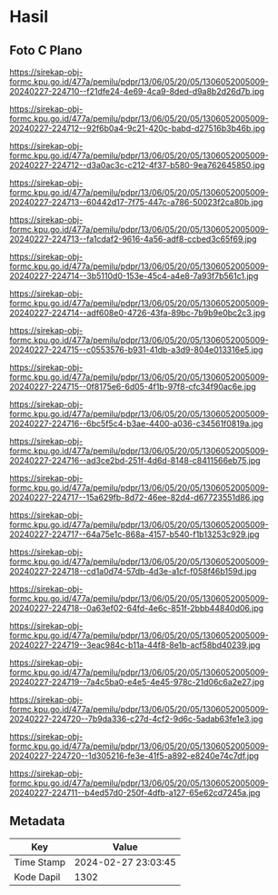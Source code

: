# Hasil

## Foto C Plano

https://sirekap-obj-formc.kpu.go.id/477a/pemilu/pdpr/13/06/05/20/05/1306052005009-20240227-224710--f21dfe24-4e69-4ca9-8ded-d9a8b2d26d7b.jpg

https://sirekap-obj-formc.kpu.go.id/477a/pemilu/pdpr/13/06/05/20/05/1306052005009-20240227-224712--92f6b0a4-9c21-420c-babd-d27516b3b46b.jpg

https://sirekap-obj-formc.kpu.go.id/477a/pemilu/pdpr/13/06/05/20/05/1306052005009-20240227-224712--d3a0ac3c-c212-4f37-b580-9ea762645850.jpg

https://sirekap-obj-formc.kpu.go.id/477a/pemilu/pdpr/13/06/05/20/05/1306052005009-20240227-224713--60442d17-7f75-447c-a786-50023f2ca80b.jpg

https://sirekap-obj-formc.kpu.go.id/477a/pemilu/pdpr/13/06/05/20/05/1306052005009-20240227-224713--fa1cdaf2-9616-4a56-adf8-ccbed3c65f69.jpg

https://sirekap-obj-formc.kpu.go.id/477a/pemilu/pdpr/13/06/05/20/05/1306052005009-20240227-224714--3b5110d0-153e-45c4-a4e8-7a93f7b561c1.jpg

https://sirekap-obj-formc.kpu.go.id/477a/pemilu/pdpr/13/06/05/20/05/1306052005009-20240227-224714--adf608e0-4726-43fa-89bc-7b9b9e0bc2c3.jpg

https://sirekap-obj-formc.kpu.go.id/477a/pemilu/pdpr/13/06/05/20/05/1306052005009-20240227-224715--c0553576-b931-41db-a3d9-804e013316e5.jpg

https://sirekap-obj-formc.kpu.go.id/477a/pemilu/pdpr/13/06/05/20/05/1306052005009-20240227-224715--0f8175e6-6d05-4f1b-97f8-cfc34f90ac6e.jpg

https://sirekap-obj-formc.kpu.go.id/477a/pemilu/pdpr/13/06/05/20/05/1306052005009-20240227-224716--6bc5f5c4-b3ae-4400-a036-c34561f0819a.jpg

https://sirekap-obj-formc.kpu.go.id/477a/pemilu/pdpr/13/06/05/20/05/1306052005009-20240227-224716--ad3ce2bd-251f-4d6d-8148-c8411566eb75.jpg

https://sirekap-obj-formc.kpu.go.id/477a/pemilu/pdpr/13/06/05/20/05/1306052005009-20240227-224717--15a629fb-8d72-46ee-82d4-d67723551d86.jpg

https://sirekap-obj-formc.kpu.go.id/477a/pemilu/pdpr/13/06/05/20/05/1306052005009-20240227-224717--64a75e1c-868a-4157-b540-f1b13253c929.jpg

https://sirekap-obj-formc.kpu.go.id/477a/pemilu/pdpr/13/06/05/20/05/1306052005009-20240227-224718--cd1a0d74-57db-4d3e-a1cf-f058f46b159d.jpg

https://sirekap-obj-formc.kpu.go.id/477a/pemilu/pdpr/13/06/05/20/05/1306052005009-20240227-224718--0a63ef02-64fd-4e6c-851f-2bbb44840d06.jpg

https://sirekap-obj-formc.kpu.go.id/477a/pemilu/pdpr/13/06/05/20/05/1306052005009-20240227-224719--3eac984c-b11a-44f8-8e1b-acf58bd40239.jpg

https://sirekap-obj-formc.kpu.go.id/477a/pemilu/pdpr/13/06/05/20/05/1306052005009-20240227-224719--7a4c5ba0-e4e5-4e45-978c-21d06c6a2e27.jpg

https://sirekap-obj-formc.kpu.go.id/477a/pemilu/pdpr/13/06/05/20/05/1306052005009-20240227-224720--7b9da336-c27d-4cf2-9d6c-5adab63fe1e3.jpg

https://sirekap-obj-formc.kpu.go.id/477a/pemilu/pdpr/13/06/05/20/05/1306052005009-20240227-224720--1d305216-fe3e-41f5-a892-e8240e74c7df.jpg

https://sirekap-obj-formc.kpu.go.id/477a/pemilu/pdpr/13/06/05/20/05/1306052005009-20240227-224711--b4ed57d0-250f-4dfb-a127-65e62cd7245a.jpg


## Metadata

| Key        | Value               |
| ---------- | ------------------- |
| Time Stamp | 2024-02-27 23:03:45 |
| Kode Dapil | 1302                |



